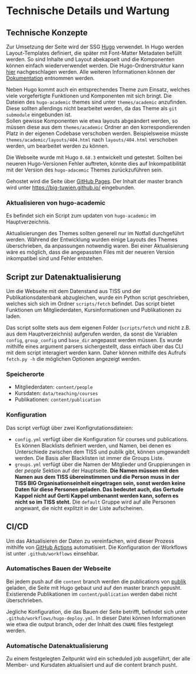 # Technische Details und Wartung

## Technische Konzepte

Zur Umsetzung der Seite wird der SSG [Hugo](https://gohugo.io/) verwendet. In Hugo werden Layout-Templates definiert,
die später mit Font-Matter Metadaten befüllt werden. So sind Inhalte und Layout abekapselt und die Komponenten können 
einfach wiederverwendet werden. Die Hugo-Ordnerstruktur kann [hier](https://gohugo.io/getting-started/directory-structure/) 
nachgeschlagen werden. Alle weiteren Informationen können der [Dokumentation](https://gohugo.io/documentation/)
entnommen werden.

Neben Hugo kommt auch ein entsprechendes Theme zum Einsatz, welches viele vorgefertigte Funktionen und Komponenten mit
sich bringt. Die Dateien des `hugo-academic` themes sind unter `themes/academic` anzufinden. Diese sollten allerdings 
nicht bearbeitet werden, da das Theme als `git submodule` eingebunden ist.  
Sollen gewisse Komponenten wie etwa layouts abgeändert werden, so müssen diese aus dem `themes/academic` Ordner an den
korrespondierenden Platz in der eigenen Codebase verschoben werden. Beispielsweise müsste 
`themes/academic/layouts/404.html` nach `layouts/404.html` verschoben werden, um bearbeitet werden zu können.

Die Webseite wurde mit Hugo `0.68.3` entwickelt und getestet. Sollten bei neueren Hugo-Versionen Fehler auftreten,
könnte dies auf Inkompatibilität mit der Version des `hugo-adacemic` Themes zurückzuführen sein.

Gehostet wird die Seite über [GitHub Pages](https://pages.github.com/). Der Inhalt der master branch wird unter
https://big-tuwien.github.io/ eingebunden.

### Aktualisieren von hugo-academic

Es befindet sich ein Script zum updaten von `hugo-academic` im Hauptverzeichnis.

Aktualisierungen des Themes sollten generell nur im Notfall durchgeführt werden. Während der Entwicklung wurden einige
Layouts des Themes überschrieben, da anpassungen notwendig waren. Bei einer Aktualisierung wäre es möglich, dass die
angepassten Files mit der neueren Version inkompatibel sind und Fehler entstehen.

## Script zur Datenaktualisierung

Um die Webseite mit dem Datenstand aus TISS und der Publikationsdatenbank abzugleichen, wurde ein Python script geschrieben,
welches sich sich im Ordner `scripts/fetch` befindet. Das script bietet Funktionen um Mitgliederdaten, Kursinformationen 
und Publikationen zu laden.

Das script sollte stets aus dem eigenen Folder (`scripts/fetch` und nicht z.B. aus dem Hauptverzeichnis) aufgerufen 
werden, da sonst die Variablen `config`, `group_config` und `base_dir` angepasst werden müssen. Es wurde mithilfe eines
argument parsers sichergestellt, dass einfach über das CLI mit dem script interagiert werden kann. Daher können mithilfe
des Aufrufs `fetch.py -h` die möglichen Optionen angezeigt werden.

### Speicherorte

* Mitgliederdaten: `content/people`
* Kursdaten: `data/teaching/courses`
* Publikationen: `content/publication`

### Konfiguration

Das script verfügt über zwei Konfigrutationsdateien:
* `config.yml` verfügt über die Konfiguration für courses und publications. Es können Blacklists definiert werden,
  und Namen, bei denen es Unterschiede zwischen dem TISS und publik gibt, können umgewandelt werden. Die Basis aller
  Blacklisten ist immer die Groups Liste.
* `groups.yml` verfügt über die Namen der Mitglieder und Gruppierungen in der *people* Sektion auf der Hauptseite.
  **Die Namen müssen mit den Namen aus dem TISS übereinstimmen und die Person muss in der TISS BIG Organisationseinheit 
  eingetragen sein, sonst werden keine Daten für diese Personen geladen. Das bedeutet auch, das Gertude Kappel nicht auf 
  Gerti Kappel umbenannt werden kann, sofern es nicht so im TISS steht.**
  Die `default` Gruppe wird auf alle Personen angewant, die nicht explitzit in der Liste aufscheinen.

## CI/CD

Um das Aktualisieren der Daten zu vereinfachen, wird dieser Prozess mithilfe von 
[GitHub Actions](https://github.com/features/actions) automatisiert. Die Konfiguration der Workflows ist unter
`.github/workflows` einsehbar.

### Automatisches Bauen der Webseite

Bei jedem push auf die `content` branch werden die publications von [publik](https://publik.tuwien.ac.at/) geladen, 
die Seite mit Hugo gebaut und auf den master branch gepusht. Existierende Publikationen im `content/publication` 
werden dabei nicht überschrieben.

Jegliche Konfiguration, die das Bauen der Seite betrifft, befindet sich unter `.github/workflows/hugo-deploy.yml`.
In dieser Datei können Informationen wie etwa die output branch, oder der Inhalt des `CNAME` files festgelegt werden.

### Automatische Datenaktualisierung

Zu einem festgelegten Zeitpunkt wird ein scheduled job ausgeführt, der alle Member- und Kursdaten aktualisiert und auf
die content branch pusht.
